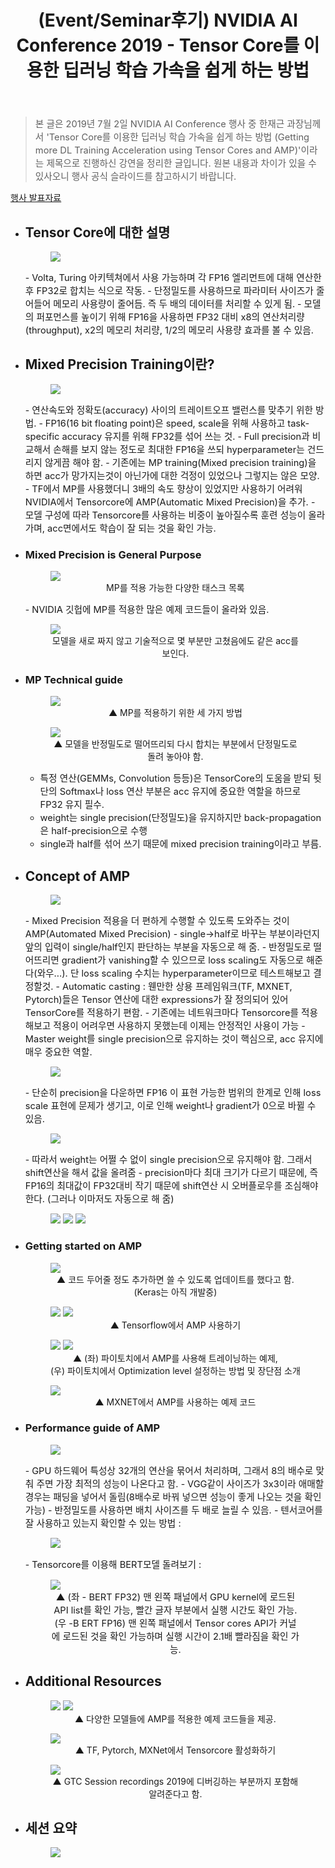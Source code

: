 ﻿---
title: "(Event/Seminar후기) NVIDIA AI Conference 2019 - Tensor Core를 이용한 딥러닝 학습 가속을 쉽게 하는 방법"
tags: 
  - Deep Learning
  - Mixed Precision
  - Automated Mixed Precision
categories:
  - DL Training Tip
  - Event&Seminar
toc: true
author_profile: false
comments: 
  provider: "disqus"
  disqus:
    shortname: "https-brstar96-github-io"
use_math: true
header:
  teaser: /event/NVIDIA_AI_Conf_Sessions/Getting_more_DL_Training_Acceleration_using_Tensor_Cores_and_AMP/1.png
---
<Blockquote><span style="font-size:11pt">본 글은 2019년 7월 2일 NVIDIA AI Conference 행사 중 한재근 과장님께서 'Tensor Core를 이용한 딥러닝 학습 가속을 쉽게 하는 방법 (Getting more DL Training Acceleration using Tensor Cores and AMP)'이라는 제목으로 진행하신 강연을 정리한 글입니다. 원본 내용과 차이가 있을 수 있사오니 행사 공식 슬라이드를 참고하시기 바랍니다.</span></Blockquote>

[행사 발표자료](https://on-demand.gputechconf.com/ai-conference-2019/T1-1_Jack%20Han_Getting%20More%20DL%20Training%20with%20Tensor%20Cores%20and%20AMP_%ED%95%9C%EC%9E%AC%EA%B7%BC_%EB%B0%9C%ED%91%9C%EC%9A%A9.pdf)

- ## Tensor Core에 대한 설명<br>
    <figure>
        <a href="/assets/Images/event/NVIDIA_AI_Conf_Sessions/Getting_more_DL_Training_Acceleration_using_Tensor_Cores_and_AMP/1.png">
        <img src="/assets/Images/event/NVIDIA_AI_Conf_Sessions/Getting_more_DL_Training_Acceleration_using_Tensor_Cores_and_AMP/1.png"></a>
    </figure>
    - <span style="font-size:11pt">Volta, Turing 아키텍쳐에서 사용 가능하며 각 FP16 엘리먼트에 대해 연산한 후 FP32로 합치는 식으로 작동.</span>  
    - <span style="font-size:11pt">단정밀도를 사용하므로 파라미터 사이즈가 줄어들어 메모리 사용량이 줄어듬. 즉 두 배의 데이터를 처리할 수 있게 됨.</span>
    - <span style="font-size:11pt">모델의 퍼포먼스를 높이기 위해 FP16을 사용하면 FP32 대비 x8의 연산처리량(throughput), x2의 메모리 처리량, 1/2의 메모리 사용량 효과를 볼 수 있음. </span>
- ## Mixed Precision Training이란?
    <figure>
        <a href="/assets/Images/event/NVIDIA_AI_Conf_Sessions/Getting_more_DL_Training_Acceleration_using_Tensor_Cores_and_AMP/2.png">
        <img src="/assets/Images/event/NVIDIA_AI_Conf_Sessions/Getting_more_DL_Training_Acceleration_using_Tensor_Cores_and_AMP/2.png"></a>
    </figure>
    - <span style="font-size:11pt">연산속도와 정확도(accuracy) 사이의 트레이트오프 밸런스를 맞추기 위한 방법.</span>
    - <span style="font-size:11pt">FP16(16 bit floating point)은 speed, scale을 위해 사용하고 task-specific accuracy 유지를 위해 FP32를 섞어 쓰는 것.</span> 
    - <span style="font-size:11pt">Full precision과 비교해서 손해를 보지 않는 정도로 최대한 FP16을 쓰되 hyperparameter는 건드리지 않게끔 해야 함.</span>
    - <span style="font-size:11pt">기존에는 MP training(Mixed precision training)을 하면 acc가 망가지는것이 아닌가에 대한 걱정이 있었으나 그렇지는 않은 모양.</span>  
    - <span style="font-size:11pt">TF에서 MP를 사용했더니 3배의 속도 향상이 있었지만 사용하기 어려워 NVIDIA에서 Tensorcore에 AMP(Automatic Mixed Precision)을 추가. </span>
    - <span style="font-size:11pt">모델 구성에 따라 Tensorcore를 사용하는 비중이 높아질수록 훈련 성능이 올라가며, acc면에서도 학습이 잘 되는 것을 확인 가능.</span>
- ### Mixed Precision is General Purpose
    <figure>
    <a href="/assets/Images/event/NVIDIA_AI_Conf_Sessions/Getting_more_DL_Training_Acceleration_using_Tensor_Cores_and_AMP/3.png">
    <img src="/assets/Images/event/NVIDIA_AI_Conf_Sessions/Getting_more_DL_Training_Acceleration_using_Tensor_Cores_and_AMP/3.png"></a>
    <figcaption><center>MP를 적용 가능한 다양한 태스크 목록</center></figcaption>
    </figure>
   - <span style="font-size:11pt">NVIDIA 깃헙에 MP를 적용한 많은 예제 코드들이 올라와 있음.</span>
   <figure>
        <a href="/assets/Images/event/NVIDIA_AI_Conf_Sessions/Getting_more_DL_Training_Acceleration_using_Tensor_Cores_and_AMP/4.png">
        <img src="/assets/Images/event/NVIDIA_AI_Conf_Sessions/Getting_more_DL_Training_Acceleration_using_Tensor_Cores_and_AMP/4.png"></a>
        <figcaption><center>모델을 새로 짜지 않고 기술적으로 몇 부분만 고쳤음에도 같은 acc를 보인다.</center></figcaption>
    </figure>
- ### MP Technical guide
    <figure>
    <a href="/assets/Images/event/NVIDIA_AI_Conf_Sessions/Getting_more_DL_Training_Acceleration_using_Tensor_Cores_and_AMP/5.png">
    <img src="/assets/Images/event/NVIDIA_AI_Conf_Sessions/Getting_more_DL_Training_Acceleration_using_Tensor_Cores_and_AMP/5.png"></a>
    <figcaption><center>▲ MP를 적용하기 위한 세 가지 방법</center></figcaption>
    </figure>
    <figure>
    <a href="/assets/Images/event/NVIDIA_AI_Conf_Sessions/Getting_more_DL_Training_Acceleration_using_Tensor_Cores_and_AMP/6.png">
    <img src="/assets/Images/event/NVIDIA_AI_Conf_Sessions/Getting_more_DL_Training_Acceleration_using_Tensor_Cores_and_AMP/6.png"></a>
    <figcaption><center>▲ 모델을 반정밀도로 떨어뜨리되 다시 합치는 부분에서 단정밀도로 돌려 놓아야 함.</center></figcaption>
    </figure>
    
    - <span style="font-size:11pt">특정 연산(GEMMs, Convolution 등등)은 TensorCore의 도움을 받되 뒷단의 Softmax나 loss 연산 부분은 acc 유지에 중요한 역할을 하므로 FP32 유지 필수. </span>
    - <span style="font-size:11pt">weight는 single precision(단정밀도)을 유지하지만 back-propagation은 half-precision으로 수행</span>
    - <span style="font-size:11pt">single과 half를 섞어 쓰기 때문에 mixed precision training이라고 부름. </span>
- ## Concept of AMP 
    <figure>
    <a href="/assets/Images/event/NVIDIA_AI_Conf_Sessions/Getting_more_DL_Training_Acceleration_using_Tensor_Cores_and_AMP/7.png">
    <img src="/assets/Images/event/NVIDIA_AI_Conf_Sessions/Getting_more_DL_Training_Acceleration_using_Tensor_Cores_and_AMP/7.png"></a>
    </figure>
    - <span style="font-size:11pt">Mixed Precision 적용을 더 편하게 수행할 수 있도록 도와주는 것이 AMP(Automated Mixed Precision)</span>
    - <span style="font-size:11pt">single->half로 바꾸는 부분이라던지 앞의 입력이 single/half인지 판단하는 부분을 자동으로 해 줌.</span>
    - <span style="font-size:11pt">반정밀도로 떨어뜨리면 gradient가 vanishing할 수 있으므로 loss scaling도 자동으로 해준다(와우...). 단 loss scaling 수치는 hyperparameter이므로 테스트해보고 결정할것. </span>
    - <span style="font-size:11pt">Automatic casting : 웬만한 상용 프레임워크(TF, MXNET, Pytorch)들은 Tensor 연산에 대한 expressions가 잘 정의되어 있어 TensorCore를 적용하기 편함. </span>
    - <span style="font-size:11pt">기존에는 네트워크마다 Tensorcore를 적용해보고 적용이 어려우면 사용하지 못했는데 이제는 안정적인 사용이 가능</span>
    - <span style="font-size:11pt">Master weight를 single precision으로 유지하는 것이 핵심으로, acc 유지에 매우 중요한 역할.</span>
    <figure>
    <a href="/assets/Images/event/NVIDIA_AI_Conf_Sessions/Getting_more_DL_Training_Acceleration_using_Tensor_Cores_and_AMP/8.png">
    <img src="/assets/Images/event/NVIDIA_AI_Conf_Sessions/Getting_more_DL_Training_Acceleration_using_Tensor_Cores_and_AMP/8.png"></a>
    </figure>
   - <span style="font-size:11pt">단순히 precision을 다운하면 FP16 이 표현 가능한 범위의 한계로 인해 loss scale 표현에 문제가 생기고, 이로 인해 weight나 gradient가 0으로 바뀔 수 있음. </span>
   <figure>
    <a href="/assets/Images/event/NVIDIA_AI_Conf_Sessions/Getting_more_DL_Training_Acceleration_using_Tensor_Cores_and_AMP/9.png">
    <img src="/assets/Images/event/NVIDIA_AI_Conf_Sessions/Getting_more_DL_Training_Acceleration_using_Tensor_Cores_and_AMP/9.png"></a>
    </figure>
   - <span style="font-size:11pt">따라서 weight는 어쩔 수 없이 single precision으로 유지해야 함. 그래서 shift연산을 해서 값을 올려줌</span>
   - <span style="font-size:11pt">precision마다 최대 크기가 다르기 때문에, 즉 FP16의 최대값이 FP32대비 작기 때문에 shift연산 시 오버플로우를 조심해야 한다. (그러나 이마저도 자동으로 해 줌)</span>
    <figure class="third">
    <a href="/assets/Images/event/NVIDIA_AI_Conf_Sessions/Getting_more_DL_Training_Acceleration_using_Tensor_Cores_and_AMP/10_1.png">
    <img src="/assets/Images/event/NVIDIA_AI_Conf_Sessions/Getting_more_DL_Training_Acceleration_using_Tensor_Cores_and_AMP/10_1.png"></a>
    <a href="/assets/Images/event/NVIDIA_AI_Conf_Sessions/Getting_more_DL_Training_Acceleration_using_Tensor_Cores_and_AMP/10_2.png">
    <img src="/assets/Images/event/NVIDIA_AI_Conf_Sessions/Getting_more_DL_Training_Acceleration_using_Tensor_Cores_and_AMP/10_2.png"></a>
    <a href="/assets/Images/event/NVIDIA_AI_Conf_Sessions/Getting_more_DL_Training_Acceleration_using_Tensor_Cores_and_AMP/10_3.png">
    <img src="/assets/Images/event/NVIDIA_AI_Conf_Sessions/Getting_more_DL_Training_Acceleration_using_Tensor_Cores_and_AMP/10_3.png"></a>
    </figure>
- ### Getting started on AMP
    <figure>
    <a href="/assets/Images/event/NVIDIA_AI_Conf_Sessions/Getting_more_DL_Training_Acceleration_using_Tensor_Cores_and_AMP/11.png">
    <img src="/assets/Images/event/NVIDIA_AI_Conf_Sessions/Getting_more_DL_Training_Acceleration_using_Tensor_Cores_and_AMP/11.png"></a>
    <figcaption><center>▲ 코드 두어줄 정도 추가하면 쓸 수 있도록 업데이트를 했다고 함. (Keras는 아직 개발중)</center></figcaption>
    </figure>
    <figure class="half">
    <a href="/assets/Images/event/NVIDIA_AI_Conf_Sessions/Getting_more_DL_Training_Acceleration_using_Tensor_Cores_and_AMP/12_1.png">
    <img src="/assets/Images/event/NVIDIA_AI_Conf_Sessions/Getting_more_DL_Training_Acceleration_using_Tensor_Cores_and_AMP/12_1.png"></a>
    <a href="/assets/Images/event/NVIDIA_AI_Conf_Sessions/Getting_more_DL_Training_Acceleration_using_Tensor_Cores_and_AMP/12_2.png">
    <img src="/assets/Images/event/NVIDIA_AI_Conf_Sessions/Getting_more_DL_Training_Acceleration_using_Tensor_Cores_and_AMP/12_2.png"></a>
    <figcaption><center>▲ Tensorflow에서 AMP 사용하기</center></figcaption>
    </figure>
    <figure>
    <a href="/assets/Images/event/NVIDIA_AI_Conf_Sessions/Getting_more_DL_Training_Acceleration_using_Tensor_Cores_and_AMP/13_1.png">
    <img src="/assets/Images/event/NVIDIA_AI_Conf_Sessions/Getting_more_DL_Training_Acceleration_using_Tensor_Cores_and_AMP/13_1.png"></a>
    <a href="/assets/Images/event/NVIDIA_AI_Conf_Sessions/Getting_more_DL_Training_Acceleration_using_Tensor_Cores_and_AMP/13_2.png">
    <img src="/assets/Images/event/NVIDIA_AI_Conf_Sessions/Getting_more_DL_Training_Acceleration_using_Tensor_Cores_and_AMP/13_2.png"></a>
    <figcaption><center>▲ (좌) 파이토치에서 AMP를 사용해 트레이닝하는 예제, <br>(우) 파이토치에서 Optimization level 설정하는 방법 및 장단점 소개</center></figcaption>
    </figure>
    <figure>
    <a href="/assets/Images/event/NVIDIA_AI_Conf_Sessions/Getting_more_DL_Training_Acceleration_using_Tensor_Cores_and_AMP/14.png">
    <img src="/assets/Images/event/NVIDIA_AI_Conf_Sessions/Getting_more_DL_Training_Acceleration_using_Tensor_Cores_and_AMP/14.png"></a>
    <figcaption><center>▲ MXNET에서 AMP를 사용하는 예제 코드</center></figcaption>
    </figure>
- ### Performance guide of AMP
    <figure>
    <a href="/assets/Images/event/NVIDIA_AI_Conf_Sessions/Getting_more_DL_Training_Acceleration_using_Tensor_Cores_and_AMP/15.png">
    <img src="/assets/Images/event/NVIDIA_AI_Conf_Sessions/Getting_more_DL_Training_Acceleration_using_Tensor_Cores_and_AMP/15.png"></a>
    </figure>
    - <span style="font-size:11pt">GPU 하드웨어 특성상 32개의 연산을 묶어서 처리하며, 그래서 8의 배수로 맞춰 주면 가장 최적의 성능이 나온다고 함. </span>
    - <span style="font-size:11pt">VGG같이 사이즈가 3x3이라 애매할 경우는 패딩을 넣어서 돌림(8배수로 바꿔 넣으면 성능이 좋게 나오는 것을 확인 가능)</span>
    - <span style="font-size:11pt">반정밀도를 사용하면 배치 사이즈를 두 배로 늘릴 수 있음. </span>
    - <span style="font-size:11pt">텐서코어를 잘 사용하고 있는지 확인할 수 있는 방법 : 
    <figure>
    <a href="/assets/Images/event/NVIDIA_AI_Conf_Sessions/Getting_more_DL_Training_Acceleration_using_Tensor_Cores_and_AMP/16.png">
    <img src="/assets/Images/event/NVIDIA_AI_Conf_Sessions/Getting_more_DL_Training_Acceleration_using_Tensor_Cores_and_AMP/16.png"></a>
    </figure> </span>
    - <span style="font-size:11pt">Tensorcore를 이용해 BERT모델 돌려보기 : 
    <figure>
    <a href="/assets/Images/event/NVIDIA_AI_Conf_Sessions/Getting_more_DL_Training_Acceleration_using_Tensor_Cores_and_AMP/17_1.png">
    <img src="/assets/Images/event/NVIDIA_AI_Conf_Sessions/Getting_more_DL_Training_Acceleration_using_Tensor_Cores_and_AMP/17_1.png"></a>
    <figcaption><center>▲ (좌 - BERT FP32) 맨 왼쪽 패널에서 GPU kernel에 로드된 API list를 확인 가능, 빨간 글자 부분에서 실행 시간도 확인 가능.<br>
    (우 -B ERT FP16) 맨 왼쪽 패널에서 Tensor cores API가 커널에 로드된 것을 확인 가능하며 실행 시간이 2.1배 빨라짐을 확인 가능.</center></figcaption>
    </figure></span>

- ## Additional Resources
    <figure class="half">
    <a href="/assets/Images/event/NVIDIA_AI_Conf_Sessions/Getting_more_DL_Training_Acceleration_using_Tensor_Cores_and_AMP/18_1.png">
    <img src="/assets/Images/event/NVIDIA_AI_Conf_Sessions/Getting_more_DL_Training_Acceleration_using_Tensor_Cores_and_AMP/18_1.png"></a>
    <a href="/assets/Images/event/NVIDIA_AI_Conf_Sessions/Getting_more_DL_Training_Acceleration_using_Tensor_Cores_and_AMP/18_2.png">
    <img src="/assets/Images/event/NVIDIA_AI_Conf_Sessions/Getting_more_DL_Training_Acceleration_using_Tensor_Cores_and_AMP/18_2.png"></a>
    <figcaption><center>▲ 다양한 모델들에 AMP를 적용한 예제 코드들을 제공. </center></figcaption>
    </figure>
    <figure>
    <a href="/assets/Images/event/NVIDIA_AI_Conf_Sessions/Getting_more_DL_Training_Acceleration_using_Tensor_Cores_and_AMP/19.png">
    <img src="/assets/Images/event/NVIDIA_AI_Conf_Sessions/Getting_more_DL_Training_Acceleration_using_Tensor_Cores_and_AMP/19.png"></a>        
    <figcaption><center>▲ TF, Pytorch, MXNet에서 Tensorcore 활성화하기</center></figcaption>
    </figure>
    <figure>
    <a href="/assets/Images/event/NVIDIA_AI_Conf_Sessions/Getting_more_DL_Training_Acceleration_using_Tensor_Cores_and_AMP/20.png">
    <img src="/assets/Images/event/NVIDIA_AI_Conf_Sessions/Getting_more_DL_Training_Acceleration_using_Tensor_Cores_and_AMP/20.png"></a>        
    <figcaption><center>▲ GTC Session recordings 2019에 디버깅하는 부분까지 포함해 알려준다고 함.</center></figcaption>
    </figure>
- ## 세션 요약
    <figure>
    <a href="/assets/Images/event/NVIDIA_AI_Conf_Sessions/Getting_more_DL_Training_Acceleration_using_Tensor_Cores_and_AMP/21.png">
    <img src="/assets/Images/event/NVIDIA_AI_Conf_Sessions/Getting_more_DL_Training_Acceleration_using_Tensor_Cores_and_AMP/21.png"></a>        
    </figure>